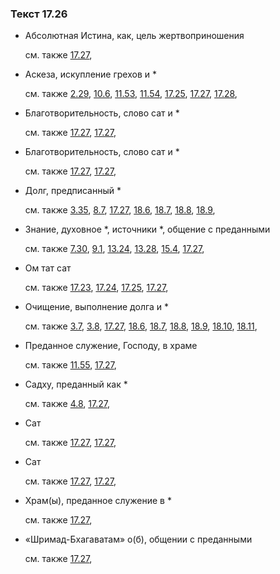 ### Текст 17.26
	
- Абсолютная Истина, как, цель жертвоприношения

	см. также  [17.27](../17/1727.md), 
	
- Аскеза, искупление грехов и \*

	см. также  [2.29](../02/0229.md),  [10.6](../10/1006.md),  [11.53](../11/1153.md),  [11.54](../11/1154.md),  [17.25](../17/1725.md),  [17.27](../17/1727.md),  [17.28](../17/1728.md), 
	
- Благотворительность, слово сат и \*

	см. также  [17.27](../17/1727.md),  [17.27](../17/1727.md), 
	
- Благотворительность, слово сат и \*

	см. также  [17.27](../17/1727.md),  [17.27](../17/1727.md), 
	
- Долг, предписанный \*

	см. также  [3.35](../03/0335.md),  [8.7](../08/0807.md),  [17.27](../17/1727.md),  [18.6](../18/1806.md),  [18.7](../18/1807.md),  [18.8](../18/1808.md),  [18.9](../18/1809.md), 
	
- Знание, духовное \*, источники \*, общение с преданными

	см. также  [7.30](../07/0730.md),  [9.1](../09/0901.md),  [13.24](../13/1324.md),  [13.28](../13/1328.md),  [15.4](../15/1504.md),  [17.27](../17/1727.md), 
	
- Ом тат сат

	см. также  [17.23](../17/1723.md),  [17.24](../17/1724.md),  [17.25](../17/1725.md),  [17.27](../17/1727.md), 
	
- Очищение, выполнение долга и \*

	см. также  [3.7](../03/0307.md),  [3.8](../03/0308.md),  [17.27](../17/1727.md),  [18.6](../18/1806.md),  [18.7](../18/1807.md),  [18.8](../18/1808.md),  [18.9](../18/1809.md),  [18.10](../18/1810.md),  [18.11](../18/1811.md), 
	
- Преданное служение, Господу, в храме

	см. также  [11.55](../11/1155.md),  [17.27](../17/1727.md), 
	
- Садху, преданный как \*

	см. также  [4.8](../04/0408.md),  [17.27](../17/1727.md), 
	
- Сат

	см. также  [17.27](../17/1727.md),  [17.27](../17/1727.md), 
	
- Сат

	см. также  [17.27](../17/1727.md),  [17.27](../17/1727.md), 
	
- Храм(ы), преданное служение в \*

	см. также  [17.27](../17/1727.md), 
	
- «Шримад-Бхагаватам» о(б), общении с преданными

	см. также  [17.27](../17/1727.md), 
